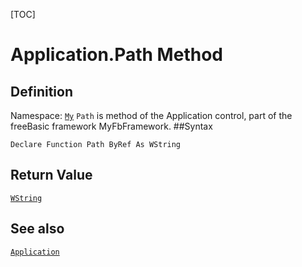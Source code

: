 [TOC]
# Application.Path Method

## Definition
Namespace: [`My`](My.md)
`Path` is method of the Application control, part of the freeBasic framework MyFbFramework.
##Syntax
```freeBasic
Declare Function Path ByRef As WString
```


## Return Value
[`WString`]("https://www.freebasic.net/wiki/KeyPgWString")
## See also
[`Application`](Application.md)
